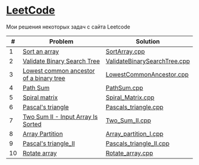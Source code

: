 [LeetCode](https://leetcode.com/problemset/all/)
========
Мои решения некоторых задач с сайта Leetcode

| #   | Problem                                                                                                                         | Solution                                                                                                                                    |
|-----|-------------------------------------------------------------------------------------------------------------------------------|---------------------------------------------------------------------------------------------------------------------------------------------|
| 1   | [Sort an array](https://leetcode.com/problems/sort-an-array/)                                                                 | [SortArray.cpp](SortArray.cpp)                                                                                                              |
| 2   | [Validate Binary Search Tree](https://leetcode.com/problems/validate-binary-search-tree/)                                     | [ValidateBinarySearchTree.cpp](ValidateBinarySearchTree.cpp)                                                                               |
| 3   | [Lowest common ancestor of a binary tree](https://leetcode.com/problems/lowest-common-ancestor-of-a-binary-tree/)             | [LowestCommonAncestor.cpp](LowestCommonAncestor.cpp)                                                                                   |
| 4   | [Path Sum](https://leetcode.com/problems/path-sum/)                                                                           | [PathSum.cpp](PathSum.cpp)                                                                                                                    |
| 5   | [Spiral matrix](https://leetcode.com/problems/spiral-matrix/)                                                           | [Spiral_Matrix.cpp](Spiral_Matrix.cpp)
| 6   | [Pascal's triangle](https://leetcode.com/problems/pascals-triangle/)                                                          | [Pascals_triangle.cpp](Pascals_triangle.cpp)                                                                                       |
| 7   | [Two Sum II - Input Array Is Sorted](https://leetcode.com/problems/two-sum-ii-input-array-is-sorted/)                                                             | [Two_Sum_II.cpp](Two_Sum_II.cpp)                                                                           |
| 8   | [Array Partition](https://leetcode.com/problems/array-partition/)                                                             | [Array_partition_I.cpp](Array_partition_I.cpp)                                                                                                              |
| 9   | [Pascal's triangle_II](https://leetcode.com/problems/pascals-triangle-ii/)                                                          | [Pascals_triangle_II.cpp](Pascals_triangle_II.cpp)  
| 10  | [Rotate array](https://leetcode.com/problems/rotate-array/)                                                          | [Rotate_array.cpp](Rotate_array.cpp)
